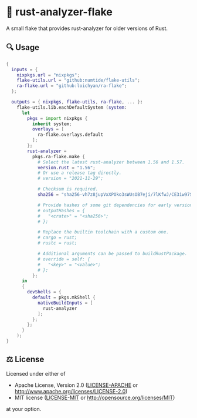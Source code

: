 # 🦀 rust-analyzer-flake

A small flake that provides rust-analyzer for older versions of Rust.

## 🔍 Usage

```nix
{
  inputs = {
    nixpkgs.url = "nixpkgs";
    flake-utils.url = "github:numtide/flake-utils";
    ra-flake.url = "github:loichyan/ra-flake";
  };

  outputs = { nixpkgs, flake-utils, ra-flake, ... }:
    flake-utils.lib.eachDefaultSystem (system:
      let
        pkgs = import nixpkgs {
          inherit system;
          overlays = [
            ra-flake.overlays.default
          ];
        };
        rust-analyzer =
          pkgs.ra-flake.make {
            # Select the latest rust-analyzer between 1.56 and 1.57.
            version.rust = "1.56";
            # Or use a release tag directly.
            # version = "2021-11-29";

            # Checksum is required.
            sha256 = "sha256-vh7z8jupVxXPOko3sWUsOB7eji/7lKfwJ/CE3iw97Sw=";

            # Provide hashes of some git dependencies for early versions of rust-analyzer.
            # outputHashes = {
            #   "<crate>" = "<sha256>";
            # };

            # Replace the builtin toolchain with a custom one.
            # cargo = rust;
            # rustc = rust;

            # Additional arguments can be passed to buildRustPackage.
            # override = self: {
            #   "<key>" = "<value>";
            # };
          };
      in
      {
        devShells = {
          default = pkgs.mkShell {
            nativeBuildInputs = [
              rust-analyzer
            ];
          };
        };
      }
    );
}
```

## ⚖️ License

Licensed under either of

- Apache License, Version 2.0 ([LICENSE-APACHE](LICENSE-APACHE) or
  <http://www.apache.org/licenses/LICENSE-2.0>)
- MIT license ([LICENSE-MIT](LICENSE-MIT) or
  <http://opensource.org/licenses/MIT>)

at your option.
